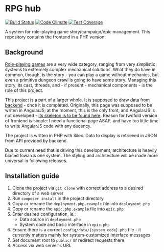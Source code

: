# RPG hub
[![Build Status](https://travis-ci.org/mikron-ia/rpg-hub-frontend-static.svg?branch=master)](https://travis-ci.org/mikron-ia/rpg-hub-frontend-static)
[![Code Climate](https://codeclimate.com/github/mikron-ia/rpg-hub-frontend-static/badges/gpa.svg)](https://codeclimate.com/github/mikron-ia/rpg-hub-frontend-static)
[![Test Coverage](https://codeclimate.com/github/mikron-ia/rpg-hub-frontend-static/badges/coverage.svg)](https://codeclimate.com/github/mikron-ia/rpg-hub-frontend-static/coverage)

A system for role-playing game story/campaign/epic management. This repository contains the frontend in a PHP version.

## Background
[Role-playing games](https://en.wikipedia.org/wiki/Role-playing_game) are a very wide category, ranging from very simplistic systems to extremely complex mechanical solutions. What they do have in common, though, is the story - you can play a game without mechanics, but even a primitive dungeon crawl is going to have some story. Managing this story, its cast, threads, and - if present - mechanical components - is the role of this project.

This project is a part of a larger whole. It is supposed to draw data from [backend](https://github.com/mikron-ia/rpg-hub-backend) - once it is completed. Originally, this page was supposed to be writen in AngularJS; at the moment, this is the only front, and AngularJS is not developed - [its skeleton is to be found here](https://github.com/mikron-ia/rpg-hub-frontend). Reason for twofold version of frontend is simple: I need a functional page ASAP, and have too little time to write AngularJS code with any decency. 

The project is written in PHP with Silex. Data to display is retrieved in JSON from API provided by backend.

Due to current need that is driving this development, architecture is heavily biased towards one system. The styling and architecture will be made more universal in following releases.

## Installation guide
1. Clone the project via `git clone` with correct address to a desired directory of a web server
2. Run `composer install` in the project directory
3. Copy or rename the `deployment.php.example` file into `deployment.php`
4. Copy or rename the `epic.php.example` file into `epic.php`
5. Enter desired configuration, ie.:
    * Data source in `deployment.php`
    * System code and basic interface in `epic.php`
6. Ensure there is a correct `config/data/{system code}.php` file - it currently matters mainly for system-customized interface messages
7. Set document root to `public/` or redirect requests there 
8. Access via web server's URL
